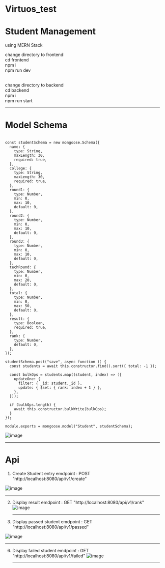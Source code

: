 # Virtuos_test

# Student Management 
using MERN Stack

change directory to frontend <br/>
 cd frontend <br/>
 npm i <br/>
 npm run dev

<br/>
change directory to backend <br/>
 cd backend <br/>
 npm i <br/>
 npm run start

----------------------------------------

# Model Schema
```const mongoose = require("mongoose");

const studentSchema = new mongoose.Schema({
  name: {
    type: String,
    maxLength: 30,
    required: true,
  },
  college: {
    type: String,
    maxLength: 30,
    required: true,
  },
  round1: {
    type: Number,
    min: 0,
    max: 10,
    default: 0,
  },
  round2: {
    type: Number,
    min: 0,
    max: 10,
    default: 0,
  },
  round3: {
    type: Number,
    min: 0,
    max: 10,
    default: 0,
  },
  techRound: {
    type: Number,
    min: 0,
    max: 20,
    default: 0,
  },
  total: {
    type: Number,
    min: 0,
    max: 50,
    default: 0,
  },
  result: {
    type: Boolean,
    required: true,
  },
  rank: {
    type: Number,
    default: 0,
  },
});

studentSchema.post("save", async function () {
  const students = await this.constructor.find().sort({ total: -1 });

  const bulkOps = students.map((student, index) => ({
    updateOne: {
      filter: { _id: student._id },
      update: { $set: { rank: index + 1 } },
    },
  }));

  if (bulkOps.length) {
    await this.constructor.bulkWrite(bulkOps);
  }
});

module.exports = mongoose.model("Student", studentSchema);
```
![image](https://github.com/user-attachments/assets/009784ad-d437-47d0-ba75-c9cb83af1c3c)


-------------------------------------

# Api 
1. Create Student entry
   emdpoint : POST "http://localhost:8080/api/v1/create"

![image](https://github.com/user-attachments/assets/7d4870aa-7828-4b87-a896-e605e99b0768)

-----------------

2. Display result
   emdpoint : GET "http://localhost:8080/api/v1/rank"
![image](https://github.com/user-attachments/assets/0c51025f-92e4-4c70-a13f-e7a914cea217)


   ---------------

4. Display passed student
   emdpoint : GET "http://localhost:8080/api/v1/passed"

 ![image](https://github.com/user-attachments/assets/1d6af014-d076-4095-9987-af32d1e9ea13)



   ---------------

6. Display failed student
   emdpoint : GET "http://localhost:8080/api/v1/failed"
   ![image](https://github.com/user-attachments/assets/ca6cb766-c1af-486a-8e93-67edfa6a4144)


   --------------


